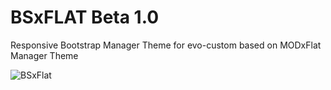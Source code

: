 # BSxFLAT Beta 1.0

Responsive Bootstrap Manager Theme for evo-custom
based on MODxFlat Manager Theme

![BSxFlat](https://raw.githubusercontent.com/Nicola1971/BSxFLAT/master/screenshot.jpg)
